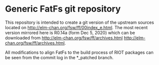# Generic FatFs git repository
This repository is intended to create a git version of the upstream sources located on http://elm-chan.org/fsw/ff/00index_e.html.
The most recent version mirrored here is R0.14a (form Dec 5, 2020) which can be downloaded from http://elm-chan.org/fsw/ff/archives.html http://elm-chan.org/fsw/ff/archives.html.

All modifications to align FatFs to the build process of RIOT packages can be seen from the commit log in the *_patched branch.
